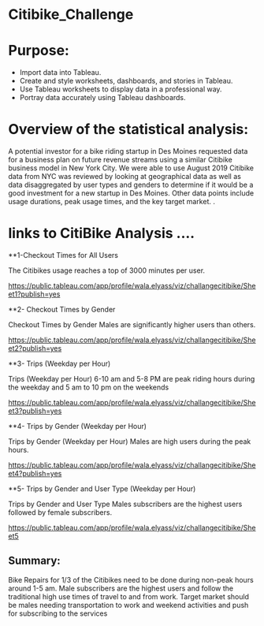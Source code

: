 # Citibike_Challenge


# Purpose: 
* Import data into Tableau.
* Create and style worksheets, dashboards, and stories in Tableau.
* Use Tableau worksheets to display data in a professional way.
* Portray data accurately using Tableau dashboards.

# Overview of the statistical analysis:
A potential investor for a bike riding startup in Des Moines requested data for a business plan on future revenue streams using a similar Citibike business model in New York City.  We were able to use August 2019 Citibike data from NYC was reviewed by looking at geographical data as well as data disaggregated by user types and genders to determine if it would be a good investment for a new startup in Des Moines.  Other data points include usage durations, peak usage times, and the key target market. 
.

# links to CitiBike Analysis ....

**1-Checkout Times for All Users

The Citibikes usage reaches a top of 3000 minutes per user.

https://public.tableau.com/app/profile/wala.elyass/viz/challangecitibike/Sheet1?publish=yes


**2- Checkout Times by Gender

Checkout Times by Gender Males are significantly higher users than others.

https://public.tableau.com/app/profile/wala.elyass/viz/challangecitibike/Sheet2?publish=yes


**3- Trips (Weekday per Hour)

Trips (Weekday per Hour) 6-10 am and 5-8 PM are peak riding hours during the weekday and 5 am to 10 pm on the weekends

https://public.tableau.com/app/profile/wala.elyass/viz/challangecitibike/Sheet3?publish=yes
 
  **4- Trips by Gender (Weekday per Hour)
  
Trips by Gender (Weekday per Hour) Males are high users during the peak hours.

https://public.tableau.com/app/profile/wala.elyass/viz/challangecitibike/Sheet4?publish=yes
  
  **5- Trips by Gender and User Type (Weekday per Hour)
  
Trips by Gender and User Type  Males subscribers are the highest users followed by female subscribers.

https://public.tableau.com/app/profile/wala.elyass/viz/challangecitibike/Sheet5



## Summary:

Bike Repairs for 1/3 of the Citibikes need to be done during non-peak hours around 1-5 am.
Male subscribers are the highest users and follow the traditional high use times of travel to and from work.
Target market should be males needing transportation to work and weekend activities and push for subscribing to the services
